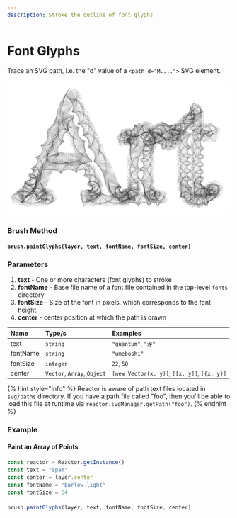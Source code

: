 ```yaml
---
description: Stroke the outline of font glyphs
---
```


# Font Glyphs

Trace an SVG path, i.e. the "d" value of a `<path d="M....">` SVG element.

![](../../.gitbook/assets/screenshot-from-2020-09-11-11-05-28.png)

### Brush Method <a id="overview"></a>

**`brush.paintGlyphs(layer, text, fontName, fontSize, center)`**

### ‌Parameters‌

1. **text** - One or more characters \(font glyphs\) to stroke
2. **fontName** - Base file name of a font file contained in the top-level `fonts` directory
3. **fontSize** - Size of the font in pixels, which corresponds to the font height.
4. **center** - center position at which the path is drawn

| Name | Type/s | Examples |
| :--- | :--- | :--- |
| text | `string` | `"quantum"`, `"浮"`  |
| fontName | `string` | `"umeboshi"` |
| fontSize | `integer` | `22`, `50` |
| center | `Vector`, `Array`, `Object` | `[new Vector(x, y)]`, `[[x, y]]`, `[{x, y}]` |

{% hint style="info" %}
Reactor is aware of path text files located in `svg/paths` directory. If you have a path file called "foo", then you'll be able to load this file at runtime via `reactor.svgManager.getPath("foo")`.
{% endhint %}

### Example

#### Paint an Array of Points

```javascript
const reactor = Reactor.getInstance()
const text = "spam"
const center = layer.center
const fontName = "barlow-light"
const fontSize = 64

brush.paintGlyphs(layer, text, fontName, fontSize, center)
```


